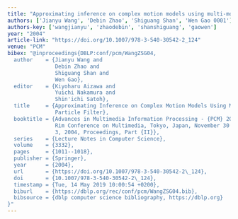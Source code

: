 ```yaml
---
title: "Approximating inference on complex motion models using multi-model particle filter"
authors: ['Jianyu Wang', 'Debin Zhao', 'Shiguang Shan', 'Wen Gao 0001']
authors-key: ['wangjianyu', 'zhaodebin', 'shanshiguang', 'gaowen']
year: "2004"
article-link: "https://doi.org/10.1007/978-3-540-30542-2_124"
venue: "PCM"
bibex: "@inproceedings{DBLP:conf/pcm/WangZSG04,
  author    = {Jianyu Wang and
               Debin Zhao and
               Shiguang Shan and
               Wen Gao},
  editor    = {Kiyoharu Aizawa and
               Yuichi Nakamura and
               Shin'ichi Satoh},
  title     = {Approximating Inference on Complex Motion Models Using Multi-model
               Particle Filter},
  booktitle = {Advances in Multimedia Information Processing - {PCM} 2004, 5th Pacific
               Rim Conference on Multimedia, Tokyo, Japan, November 30 - December
               3, 2004, Proceedings, Part {II}},
  series    = {Lecture Notes in Computer Science},
  volume    = {3332},
  pages     = {1011--1018},
  publisher = {Springer},
  year      = {2004},
  url       = {https://doi.org/10.1007/978-3-540-30542-2\_124},
  doi       = {10.1007/978-3-540-30542-2\_124},
  timestamp = {Tue, 14 May 2019 10:00:54 +0200},
  biburl    = {https://dblp.org/rec/conf/pcm/WangZSG04.bib},
  bibsource = {dblp computer science bibliography, https://dblp.org}
}"
---
```

